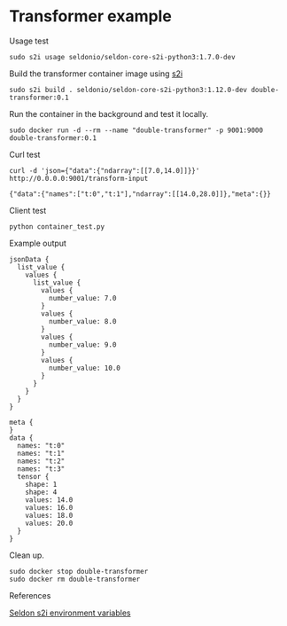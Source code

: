 # Transformer example

Usage test

```
sudo s2i usage seldonio/seldon-core-s2i-python3:1.7.0-dev
```

Build the transformer container image using [s2i](https://github.com/openshift/source-to-image#installation)

```
sudo s2i build . seldonio/seldon-core-s2i-python3:1.12.0-dev double-transformer:0.1
```

Run the container in the background and test it locally.
```
sudo docker run -d --rm --name "double-transformer" -p 9001:9000 double-transformer:0.1
```

Curl test
```
curl -d 'json={"data":{"ndarray":[[7.0,14.0]]}}' http://0.0.0.0:9001/transform-input

{"data":{"names":["t:0","t:1"],"ndarray":[[14.0,28.0]]},"meta":{}}
```

Client test
```
python container_test.py
```

Example output

```
jsonData {
  list_value {
    values {
      list_value {
        values {
          number_value: 7.0
        }
        values {
          number_value: 8.0
        }
        values {
          number_value: 9.0
        }
        values {
          number_value: 10.0
        }
      }
    }
  }
}

meta {
}
data {
  names: "t:0"
  names: "t:1"
  names: "t:2"
  names: "t:3"
  tensor {
    shape: 1
    shape: 4
    values: 14.0
    values: 16.0
    values: 18.0
    values: 20.0
  }
}
```

Clean up.
```
sudo docker stop double-transformer
sudo docker rm double-transformer
```

References

[Seldon s2i environment variables](https://docs.seldon.io/projects/seldon-core/en/latest/python/python_wrapping_s2i.html#environment-variables)


